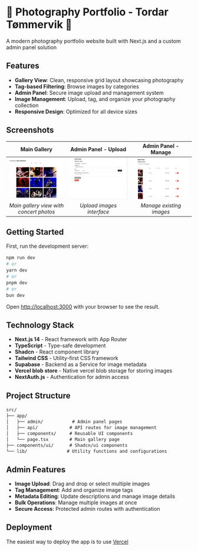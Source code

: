 # 📸 Photography Portfolio - Tordar Tømmervik 📸

A modern photography portfolio website built with Next.js and a custom admin panel solution 

## Features

- **Gallery View**: Clean, responsive grid layout showcasing photography
- **Tag-based Filtering**: Browse images by categories
- **Admin Panel**: Secure image upload and management system
- **Image Management**: Upload, tag, and organize your photography collection
- **Responsive Design**: Optimized for all device sizes

## Screenshots

<div align="center">

| Main Gallery | Admin Panel - Upload | Admin Panel - Manage |
|:------------:|:-------------------:|:-------------------:|
| ![Main Gallery](public/screenshots/main-gallery.png) | ![Admin Panel Upload](public/screenshots/admin-upload.png) | ![Admin Panel Manage](public/screenshots/admin-gallery.png) |
| *Main gallery view with concert photos* | *Upload images interface* | *Manage existing images* |

</div>

## Getting Started

First, run the development server:

```bash
npm run dev
# or
yarn dev
# or
pnpm dev
# or
bun dev
```

Open [http://localhost:3000](http://localhost:3000) with your browser to see the result.

## Technology Stack

- **Next.js 14** - React framework with App Router
- **TypeScript** - Type-safe development
- **Shadcn** - React component library
- **Tailwind CSS** - Utility-first CSS framework
- **Supabase** - Backend as a Service for image metadata
- **Vercel blob store** - Native vercel blob storage for storing images
- **NextAuth.js** - Authentication for admin access

## Project Structure

```
src/
├── app/
│   ├── admin/           # Admin panel pages
│   ├── api/            # API routes for image management
│   ├── components/     # Reusable UI components
│   └── page.tsx        # Main gallery page
├── components/ui/      # Shadcn/ui components
└── lib/               # Utility functions and configurations
```

## Admin Features

- **Image Upload**: Drag and drop or select multiple images
- **Tag Management**: Add and organize image tags
- **Metadata Editing**: Update descriptions and manage image details
- **Bulk Operations**: Manage multiple images at once
- **Secure Access**: Protected admin routes with authentication

## Deployment

The easiest way to deploy the app is to use [Vercel](https://vercel.com/new?utm_medium=default-template&filter=next.js&utm_source=create-next-app&utm_campaign=create-next-app-readme) 


